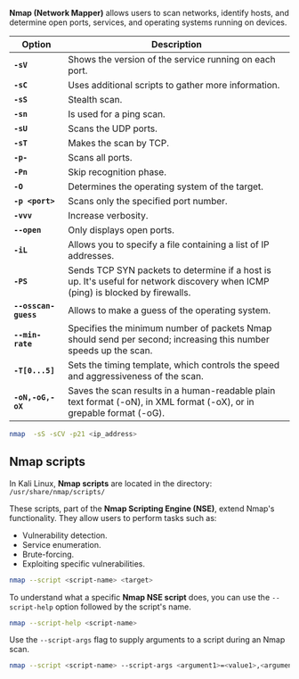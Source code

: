  **Nmap (Network Mapper)**  allows users to scan networks, identify hosts, and determine open ports, services, and operating systems running on devices.

| Option               | Description                                                                                                                     |
| -------------------- | ------------------------------------------------------------------------------------------------------------------------------- |
| **`-sV`**            | Shows the version of the service running on each port.                                                                          |
| **`-sC`**            | Uses additional scripts to gather more information.                                                                             |
| **`-sS`**            | Stealth scan.                                                                                                                   |
| **`-sn`**            | Is used for a ping scan.                                                                                                        |
| **`-sU`**            | Scans the UDP ports.                                                                                                            |
| **`-sT`**            | Makes the scan by TCP.                                                                                                          |
| **`-p-`**            | Scans all ports.                                                                                                                |
| **`-Pn`**            | Skip recognition phase.                                                                                                         |
| **`-O`**             | Determines the operating system of the target.                                                                                  |
| **`-p <port>`**      | Scans only the specified port number.                                                                                           |
| **`-vvv`**           | Increase verbosity.                                                                                                             |
| **`--open`**         | Only displays open ports.                                                                                                       |
| **`-iL`**            | Allows you to specify a file containing a list of IP addresses.                                                                 |
| **`-PS`**            | Sends TCP SYN packets to determine if a host is up. It's useful for network discovery when ICMP (ping) is blocked by firewalls. |
| **`--osscan-guess`** | Allows to make a guess of the operating system.                                                                                 |
| **`--min-rate`**     | Specifies the minimum number of packets Nmap should send per second; increasing this number speeds up the scan.                 |
| **`-T[0...5]`**      | Sets the timing template, which controls the speed and aggressiveness of the scan.                                              |
| **`-oN,-oG,-oX`**    | Saves the scan results in a human-readable plain text format (-oN), in XML format (-oX), or in grepable format (-oG).           |


```bash
nmap  -sS -sCV -p21 <ip_address>
```

## Nmap scripts
In Kali Linux, **Nmap scripts** are located in the directory:   `/usr/share/nmap/scripts/`

These scripts, part of the **Nmap Scripting Engine (NSE)**, extend Nmap's functionality. They allow users to perform tasks such as:

- Vulnerability detection.
- Service enumeration.
- Brute-forcing.
- Exploiting specific vulnerabilities.

```bash
nmap --script <script-name> <target>
```

To understand what a specific **Nmap NSE script** does, you can use the `--script-help` option followed by the script's name.

```bash
nmap --script-help <script-name>
```

Use the `--script-args` flag to supply arguments to a script during an Nmap scan.

```bash
nmap --script <script-name> --script-args <argument1>=<value1>,<argument2>=<value2> <target>
```